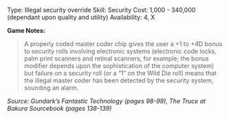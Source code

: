 Type: Illegal security override
Skill: Security
Cost: 1,000 - 340,000 (dependant upon quality and utility)
Availability: 4, X

**Game Notes:** 
> A properly coded master coder chip gives the user a +1 to +4D bonus to security rolls involving electronic systems (electronic code locks, palm print scanners and retinal scanners, for example; the bonus modifier depends upon the sophistication of the computer system) but failure on a security roll (or a “1” on the Wild Die roll) means that the illegal master coder has been detected by the security system, sounding an alarm.

*Source: Gundark’s Fantastic Technology (pages 98-99), The Truce at Bakura Sourcebook (pages 138-139)*